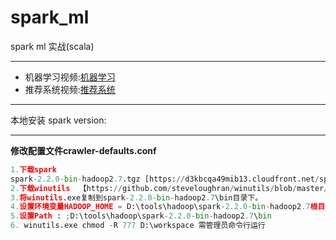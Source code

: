 # spark_ml
spark ml 实战(scala)
***
* 机器学习视频:<a href="http://edu.51cto.com/course/course_id-3560.html" target="_blank">机器学习</a>
* 推荐系统视频:<a href="http://edu.51cto.com/lecturer/user_id-7516873.html" target="_blank">推荐系统</a>


***
本地安装 spark
version:
***
**修改配置文件crawler-defaults.conf**
``` python
1.下载spark
spark-2.2.0-bin-hadoop2.7.tgz [https://d3kbcqa49mib13.cloudfront.net/spark-2.2.0-bin-hadoop2.7.tgz]
2.下载winutils  【https://github.com/steveloughran/winutils/blob/master/hadoop-2.7.1/bin/winutils.exe】
3.将winutils.exe复制到spark-2.2.0-bin-hadoop2.7\bin目录下。
4.设置环境变量HADOOP_HOME = D:\tools\hadoop\spark-2.2.0-bin-hadoop2.7根目录 
5.设置Path : ;D:\tools\hadoop\spark-2.2.0-bin-hadoop2.7\bin
6. winutils.exe chmod -R 777 D:\workspace 需管理员命令行运行
```